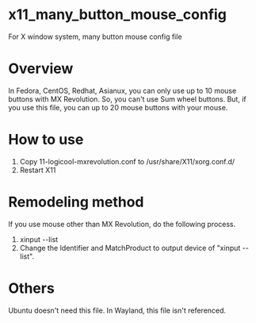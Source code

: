 # x11_many_button_mouse_config
For X window system, many button mouse config file

# Overview
In Fedora, CentOS, Redhat, Asianux,
you can only use up to 10 mouse buttons with MX Revolution.
So, you can't use Sum wheel buttons. 
But, if you use this file, you can up to 20 mouse buttons with your mouse.

# How to use
1. Copy 11-logicool-mxrevolution.conf to /usr/share/X11/xorg.conf.d/
2. Restart X11

# Remodeling method

If you use mouse other than MX Revolution, do the following process.

1. xinput --list
2. Change the Identifier and MatchProduct to output device of "xinput --list".

# Others
Ubuntu doesn't need this file.
In Wayland, this file isn't referenced.

